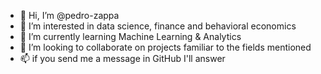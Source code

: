 - 👋 Hi, I’m @pedro-zappa
- 👀 I’m interested in data science, finance and behavioral economics
- 🌱 I’m currently learning Machine Learning & Analytics
- 💞️ I’m looking to collaborate on projects familiar to the fields mentioned
- 📫 if you send me a message in GitHub I'll answer

<!---
pedro-zappa/pedro-zappa is a ✨ special ✨ repository because its `README.md` (this file) appears on your GitHub profile.
You can click the Preview link to take a look at your changes.
--->
